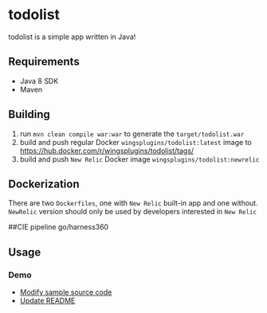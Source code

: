 # todolist

todolist is a simple app written in Java!


## Requirements

* Java 8 SDK
* Maven


## Building
1. run `mvn clean compile war:war` to generate the `target/todolist.war`
1. build and push regular Docker `wingsplugins/todolist:latest` image to https://hub.docker.com/r/wingsplugins/todolist/tags/
1. build and push `New Relic` Docker image `wingsplugins/todolist:newrelic`


## Dockerization
There are two `Dockerfiles`, one with `New Relic` built-in app and one without.
`NewRelic` version should only be used by developers interested in `New Relic`


##CIE pipeline 
go/harness360 

 
## Usage

    
### Demo
* [Modify sample source code](src/main/java/bookstore/Inventory.java)
* [Update README](README.md) 
